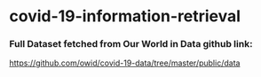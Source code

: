 # covid-19-information-retrieval

### Full Dataset fetched from Our World in Data github link:
https://github.com/owid/covid-19-data/tree/master/public/data 
